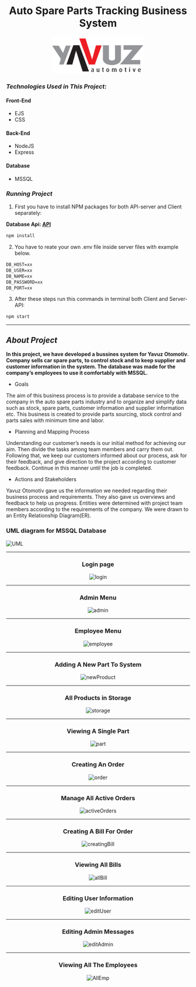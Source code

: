 <h1 align="center" style="font-weight: bold;">Auto Spare Parts Tracking Business System</h1>

<p align="center">
    <img src="public/images/logo.png" style="width: 250px;" alt="">
</p>

### **_Technologies Used in This Project:_**

#### Front-End

- EJS
- CSS

#### Back-End

- NodeJS
- Express

#### Database

- MSSQL


### **_Running Project_**

1. First you have to install NPM packages for both API-server and Client separately:

**Database Api: [API](https://github.com/snndmnsz/auto-spare-parts-tracking-system-api)**

```sh
npm install
```

2. You have to reate your own .env file inside server files with example below.

```
DB_HOST=xx
DB_USER=xx
DB_NAME=xx
DB_PASSWORD=xx
DB_PORT=xx
```

3. After these steps run this commands in terminal both Client and Server-API:

```sh
npm start
```

<hr>

## _About Project_

**In this project, we have developed a bussines system for Yavuz Otomotiv. Company sells car spare parts, to control stock and to keep supplier and customer information in the
system. The database was made for the company’s employees to use it comfortably with MSSQL.**

- Goals

The aim of this business process is to provide a database service to the
company in the auto spare parts industry and to organize and simplify data such as
stock, spare parts, customer information and supplier information etc. This business
is created to provide parts sourcing, stock control and parts sales with minimum
time and labor.

- Planning and Mapping Process

Understanding our customer’s needs is our initial method for achieving our
aim. Then divide the tasks among team members and carry them out. Following that,
we keep our customers informed about our process, ask for their feedback, and give
direction to the project according to customer feedback. Continue in this manner
until the job is completed.

- Actions and Stakeholders

Yavuz Otomotiv gave us the information we needed regarding their business
process and requirements. They also gave us overviews and feedback to help us
progress. Entities were determined with project team members according to the
requirements of the company. We were drawn to an Entity Relationship Diagram(ER).

### **UML diagram for MSSQL Database**

![UML](https://imgur.com/kZnGqFo.png)

<hr>

<div style="text-align: center;" markdown="1">

### **Login page**

![login](https://imgur.com/ybhD9ga.png)

<hr>

### **Admin Menu**

![admin](https://imgur.com/AS3VAZ4.png)

<hr>

### **Employee Menu**

![employee](https://imgur.com/24lccs3.png)

<hr>

### **Adding A New Part To System**

![newProduct](https://imgur.com/PUZKoQS.png)

<hr>

### **All Products in Storage**

![storage](https://imgur.com/zSGyM8I.png)

<hr>

### **Viewing A Single Part**

![part](https://imgur.com/IfAWZAZ.png)

<hr>

### **Creating An Order**

![order](https://imgur.com/zheIN2G.png)

<hr>

### **Manage All Active Orders**

![activeOrders](https://imgur.com/tBtrUn0.png)

<hr>

### **Creating A Bill For Order**

![creatingBill](https://imgur.com/UD1IqgP.png)

<hr>

### **Viewing All Bills**

![allBill](https://imgur.com/jz4AQVy.png)

<hr>

### **Editing User Information**

![editUser](https://imgur.com/0wCeGXo.png)

<hr>

### **Editing Admin Messages**

![editAdmin](https://imgur.com/6pOj0ap.png)

<hr>

### **Viewing All The Employees**

![AllEmp](https://imgur.com/Gy4P6eK.png)

</div>
